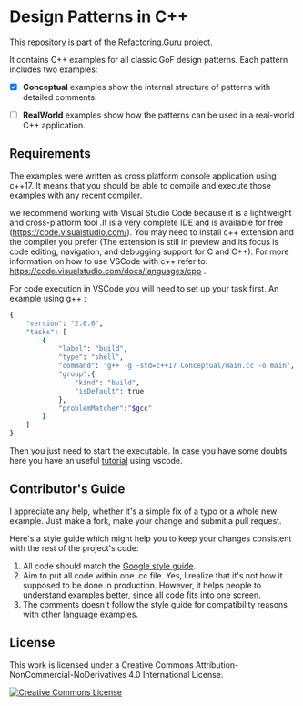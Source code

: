 # Design Patterns in C++

This repository is part of the [Refactoring.Guru](https://refactoring.guru/design-patterns) project.

It contains C++ examples for all classic GoF design patterns. Each pattern includes two examples:

- [x] **Conceptual** examples show the internal structure of patterns with detailed comments.
- [ ] **RealWorld** examples show how the patterns can be used in a real-world C++ application.


## Requirements

The examples were written as cross platform console application using c++17. It means that you should be able to compile and execute those examples with any recent compiler.

we recommend working with Visual Studio Code because it is a lightweight and cross-platform tool .It is a very complete IDE and is available for free (https://code.visualstudio.com/). You may need to install c++ extension and the compiler you prefer (The extension is still in preview and its focus is code editing, navigation, and debugging support for C and C++). For more information on how to use VSCode with c++ refer to: https://code.visualstudio.com/docs/languages/cpp .

For code execution in VSCode you will need to set up your task first. An example using g++ :  

```sh
{
    "version": "2.0.0",
    "tasks": [
        {
            "label": "build",
            "type": "shell",
            "command": "g++ -g -std=c++17 Conceptual/main.cc -o main",
            "group":{
                "kind": "build",
                "isDefault": true    
            },
            "problemMatcher":"$gcc"
        }
    ]
}
```
Then you just need to start the executable. In case you have some doubts here you have an useful [tutorial] using vscode.   

## Contributor's Guide

I appreciate any help, whether it's a simple fix of a typo or a whole new example. Just make a fork, make your change and submit a pull request.

Here's a style guide which might help you to keep your changes consistent with the rest of the project's code:

1. All code should match the [Google style guide].
2. Aim to put all code within one .cc file. Yes, I realize that it's not how it supposed to be done in production. However, it helps people to understand examples better, since all code fits into one screen.
3. The comments doesn't follow the style guide for compatibility reasons with other language examples. 



## License

This work is licensed under a Creative Commons Attribution-NonCommercial-NoDerivatives 4.0 International License.

<a rel="license" href="http://creativecommons.org/licenses/by-nc-nd/4.0/"><img alt="Creative Commons License" style="border-width:0" src="https://i.creativecommons.org/l/by-nc-nd/4.0/80x15.png" /></a>



[Google style guide]: <https://google.github.io/styleguide/cppguide.html#C++_Version>
[tutorial]: <https://www.youtube.com/watch?v=-erXR6k9TeE>
